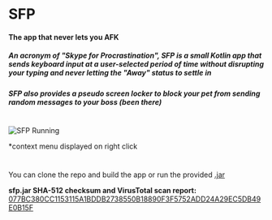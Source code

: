 # SFP

#### The app that never lets you AFK

##### An acronym of "Skype for Procrastination", SFP is a small Kotlin app that sends keyboard input at a user-selected period of time without disrupting your typing and never letting the "Away" status to settle in

##### SFP also provides a pseudo screen locker to block your pet from sending random messages to your boss (been there)

#

![SFP Running](https://i.ibb.co/qpT4xvM/skypf.png "SFP running")

*context menu displayed on right click

#

You can clone the repo and build the app or run the provided [.jar](sfp.jar) 

**sfp.jar SHA-512 checksum and VirusTotal scan report:**  
[077BC380CC1153115A1BDDB2738550B18890F3F5752ADD24A29EC5DB49E0B15F](https://www.virustotal.com/gui/file/077BC380CC1153115A1BDDB2738550B18890F3F5752ADD24A29EC5DB49E0B15F/details)